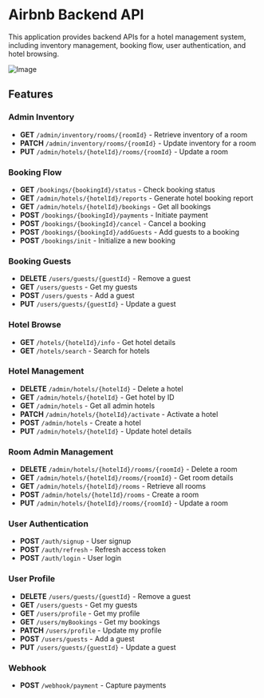 # Airbnb Backend API

This application provides backend APIs for a hotel management system, including inventory management, booking flow, user authentication, and hotel browsing.

![Image](https://github.com/user-attachments/assets/585136d9-05b5-4832-ad37-0a47d4678433)

## Features

### Admin Inventory
- **GET** `/admin/inventory/rooms/{roomId}` - Retrieve inventory of a room
- **PATCH** `/admin/inventory/rooms/{roomId}` - Update inventory for a room
- **PUT** `/admin/hotels/{hotelId}/rooms/{roomId}` - Update a room

### Booking Flow
- **GET** `/bookings/{bookingId}/status` - Check booking status
- **GET** `/admin/hotels/{hotelId}/reports` - Generate hotel booking report
- **GET** `/admin/hotels/{hotelId}/bookings` - Get all bookings
- **POST** `/bookings/{bookingId}/payments` - Initiate payment
- **POST** `/bookings/{bookingId}/cancel` - Cancel a booking
- **POST** `/bookings/{bookingId}/addGuests` - Add guests to a booking
- **POST** `/bookings/init` - Initialize a new booking

### Booking Guests
- **DELETE** `/users/guests/{guestId}` - Remove a guest
- **GET** `/users/guests` - Get my guests
- **POST** `/users/guests` - Add a guest
- **PUT** `/users/guests/{guestId}` - Update a guest

### Hotel Browse
- **GET** `/hotels/{hotelId}/info` - Get hotel details
- **GET** `/hotels/search` - Search for hotels

### Hotel Management
- **DELETE** `/admin/hotels/{hotelId}` - Delete a hotel
- **GET** `/admin/hotels/{hotelId}` - Get hotel by ID
- **GET** `/admin/hotels` - Get all admin hotels
- **PATCH** `/admin/hotels/{hotelId}/activate` - Activate a hotel
- **POST** `/admin/hotels` - Create a hotel
- **PUT** `/admin/hotels/{hotelId}` - Update hotel details

### Room Admin Management
- **DELETE** `/admin/hotels/{hotelId}/rooms/{roomId}` - Delete a room
- **GET** `/admin/hotels/{hotelId}/rooms/{roomId}` - Get room details
- **GET** `/admin/hotels/{hotelId}/rooms` - Retrieve all rooms
- **POST** `/admin/hotels/{hotelId}/rooms` - Create a room
- **PUT** `/admin/hotels/{hotelId}/rooms/{roomId}` - Update a room

### User Authentication
- **POST** `/auth/signup` - User signup
- **POST** `/auth/refresh` - Refresh access token
- **POST** `/auth/login` - User login

### User Profile
- **DELETE** `/users/guests/{guestId}` - Remove a guest
- **GET** `/users/guests` - Get my guests
- **GET** `/users/profile` - Get my profile
- **GET** `/users/myBookings` - Get my bookings
- **PATCH** `/users/profile` - Update my profile
- **POST** `/users/guests` - Add a guest
- **PUT** `/users/guests/{guestId}` - Update a guest

### Webhook
- **POST** `/webhook/payment` - Capture payments

